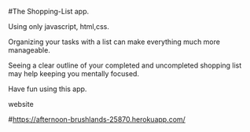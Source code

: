 
#The Shopping-List app.

Using only javascript, html,css.

Organizing your tasks with a list can make everything much more manageable.

Seeing a clear outline of your completed and uncompleted shopping list may help keeping you mentally focused.

Have fun using this app.

website

#https://afternoon-brushlands-25870.herokuapp.com/
